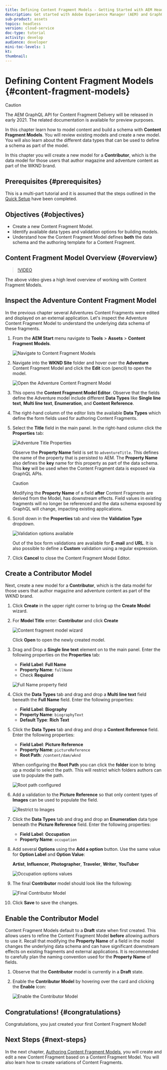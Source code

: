 ```yaml
---
title: Defining Content Fragment Models - Getting Started with AEM Headless - GraphQL
description: Get started with Adobe Experience Manager (AEM) and GraphQL. Learn how to model content and build a schema with Content Fragment Models in AEM. Review existing models and create a new model. Learn about the different data types that can be used to define a schema.
sub-product: assets
topics: headless
version: cloud-service
doc-type: tutorial
activity: develop
audience: developer
mini-toc-levels: 1
kt:
thumbnail:
---
```


# Defining Content Fragment Models {#content-fragment-models}

>[!CAUTION]
>
> The AEM GraphQL API for Content Fragment Delivery will be released in early 2021.
> The related documentation is available for preview purposes.

In this chapter learn how to model content and build a schema with **Content Fragment Models**. You will review existing models and create a new model. You will also learn about the different data types that can be used to define a schema as part of the model.

In this chapter you will create a new model for a **Contributor**, which is the data model for those users that author magazine and adventure content as part of the WKND brand.

## Prerequisites {#prerequisites}

This is a multi-part tutorial and it is assumed that the steps outlined in the [Quick Setup](./setup.md) have been completed.

## Objectives {#objectives}

* Create a new Content Fragment Model.
* Identify available data types and validation options for building models.
* Understand how the Content Fragment Model defines **both** the data schema and the authoring template for a Content Fragment.

## Content Fragment Model Overview {#overview}

>[!VIDEO](https://video.tv.adobe.com/v/22452/?quality=12&learn=on)

The above video gives a high level overview of working with Content Fragment Models.

## Inspect the Adventure Content Fragment Model

In the previous chapter several Adventures Content Fragments were edited and displayed on an external application. Let's inspect the Adventure Content Fragment Model to understand the underlying data schema of these fragments.

1. From the **AEM Start** menu navigate to **Tools** > **Assets** > **Content Fragment Models**.

    ![Navigate to Content Fragment Models](assets/content-fragment-models/content-fragment-model-navigation.png)

1. Navigate into the **WKND Site** folder and hover over the **Adventure** Content Fragment Model and click the **Edit** icon (pencil) to open the model.

    ![Open the Adventure Content Fragment Model](assets/content-fragment-models/adventure-content-fragment-edit.png)

1. This opens the **Content Fragment Model Editor**. Observe that the fields define the Adventure model include different **Data Types** like **Single line text**, **Multi line text**, **Enumeration**, and **Content Reference**.

1. The right-hand column of the editor lists the  available **Data Types** which define the form fields used for authoring Content Fragments.

1. Select the **Title** field in the main panel. In the right-hand column click the **Properties** tab:

    ![Adventure Title Properties](assets/content-fragment-models/adventure-title-properties-tab.png)

    Observe the **Property Name** field is set to `adventureTitle`. This defines the name of the property that is persisted to AEM. The **Property Name** also defines the **key** name for this property as part of the data schema. This **key** will be used when the Content Fragment data is exposed via GraphQL APIs.

    >[!CAUTION]
    >
    > Modifying the **Property Name** of a field **after** Content Fragments are derived from the Model, has downstream effects. Field values in existing fragments will no longer be referenced and the data schema exposed by GraphQL will change, impacting existing applications.

1. Scroll down in the **Properties** tab and view the **Validation Type** dropdown.

    ![Validation options available](assets/content-fragment-models/validation-options-available.png)

    Out of the box form validations are available for **E-mail** and **URL**. It is also possible to define a **Custom** validation using a regular expression.

1. Click **Cancel** to close the Content Fragment Model Editor.

## Create a Contributor Model

Next, create a new model for a **Contributor**, which is the data model for those users that author magazine and adventure content as part of the WKND brand.

1. Click **Create** in the upper right corner to bring up the **Create Model** wizard.
1. For **Model Title** enter: **Contributor** and click **Create**

    ![Content fragment model wizard](assets/content-fragment-models/content-fragment-model-wizard.png)

    Click **Open** to open the newly created model.

1. Drag and Drop a **Single line text** element on to the main panel. Enter the following properties on the **Properties** tab:

    * **Field Label**: **Full Name**
    * **Property Name**: `fullName`
    * Check **Required**

    ![Full Name property field](assets/content-fragment-models/full-name-property-field.png)

1. Click the **Data Types** tab and drag and drop a **Multi line text** field beneath the **Full Name** field. Enter the following properties:

    * **Field Label**: **Biography**
    * **Property Name**: `biographyText`
    * **Default Type**: **Rich Text**

1. Click the **Data Types** tab and drag and drop a **Content Reference** field. Enter the following properties:

    * **Field Label**: **Picture Reference**
    * **Property Name**: `pictureReference`
    * **Root Path**: `/content/dam/wknd`

    When configuring the **Root Path** you can click the **folder** icon to bring up a modal to select the path. This will restrict which folders authors can use to populate the path.

    ![Root path configured](assets/content-fragment-models/root-path-configure.png)

1. Add a validation to the **Picture Reference** so that only content types of **Images** can be used to populate the field.

    ![Restrict to Images](assets/content-fragment-models/picture-reference-content-types.png)

1. Click the **Data Types** tab and drag and drop an **Enumeration**  data type beneath the **Picture Reference** field. Enter the following properties:

    * **Field Label**: **Occupation**
    * **Property Name**: `occupation`

1. Add several **Options** using the **Add a option** button. Use the same value for **Option Label** and **Option Value**:

    **Artist**, **Influencer**, **Photographer**, **Traveler**, **Writer**, **YouTuber**

    ![Occupation options values](assets/content-fragment-models/occupation-options-values.png)

1. The final **Contributor** model should look like the following:

    ![Final Contributor Model](assets/content-fragment-models/final-contributor-model.png)

1. Click **Save** to save the changes.

## Enable the Contributor Model

Content Fragment Models default to a **Draft** state when first created. This allows users to refine the Content Fragment Model **before** allowing authors to use it. Recall that modifying the **Property Name** of a field in the model changes the underlying data schema and can have significant downstream effects on existing fragments and external applications. It is recommended to carefully plan the naming convention used for the **Property Name** of fields.

1. Observe that the **Contributor** model is currently in a **Draft** state.

1. Enable the **Contributor Model** by hovering over the card and clicking the **Enable** icon:

    ![Enable the Contributor Model](assets/content-fragment-models/enable-contributor-model.png)

## Congratulations! {#congratulations}

Congratulations, you just created your first Content Fragment Model!

## Next Steps {#next-steps}

In the next chapter, [Authoring Content Fragment Models](author-content-fragments.md), you will create and edit a new Content Fragment based on a Content Fragment Model. You will also learn how to create variations of Content Fragments.